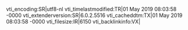 vti_encoding:SR|utf8-nl
vti_timelastmodified:TR|01 May 2019 08:03:58 -0000
vti_extenderversion:SR|6.0.2.5516
vti_cacheddtm:TX|01 May 2019 08:03:58 -0000
vti_filesize:IR|6150
vti_backlinkinfo:VX|
